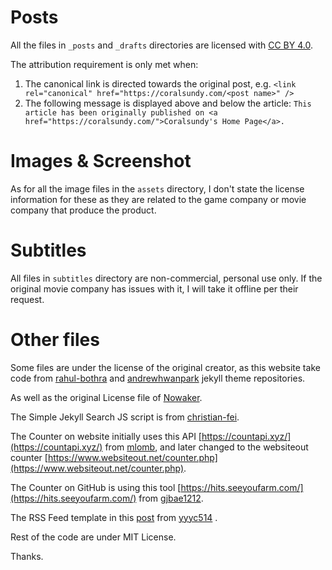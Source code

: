 # Posts

All the files in `_posts` and `_drafts` directories are licensed with [CC BY 4.0](https://creativecommons.org/licenses/by/4.0/).

The attribution requirement is only met when:

1. The canonical link is directed towards the original post, e.g.
   `<link rel="canonical" href="https://coralsundy.com/<post name>" />`
2. The following message is displayed above and below the article:
   `This article has been originally published on <a href="https://coralsundy.com/">Coralsundy's Home Page</a>.`

# Images & Screenshot

As for all the image files in the `assets` directory, I don't state the license information for these as they are related to the game company or movie company that produce the product.

# Subtitles

All files in `subtitles` directory are non-commercial, personal use only. If the original movie company has issues with it, I will take it offline per their request.

# Other files

Some files are under the license of the original creator, as this website take code from [rahul-bothra](https://github.com/rahul-bothra/parchment) and [andrewhwanpark](https://github.com/andrewhwanpark/brutalist-blog) jekyll theme repositories.

As well as the original License file of [Nowaker](https://gitlab.com/Nowaker/nowaker-blog/blob/master/LICENSE.md).


The Simple Jekyll Search JS script is from [christian-fei](https://github.com/christian-fei/).


The Counter on website initially uses this API [https://countapi.xyz/](https://countapi.xyz/) from [mlomb](https://github.com/mlomb/), and later changed to the websiteout counter [https://www.websiteout.net/counter.php](https://www.websiteout.net/counter.php).


The Counter on GitHub is using this tool [https://hits.seeyoufarm.com/](https://hits.seeyoufarm.com/) from [gjbae1212](https://github.com/gjbae1212/).


The RSS Feed template in this [post](http://runningblind.com/2018/12/22/jekyll-jekyll-feed-you-don-t-need-it/) from [yyyc514](https://github.com/yyyc514) .


Rest of the code are under MIT License.


Thanks.
